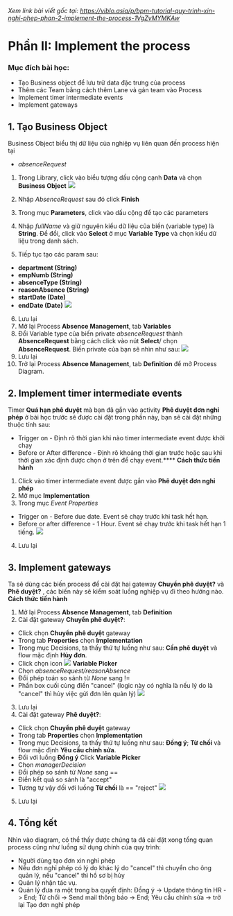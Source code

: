 *Xem link  bài viết gốc tại: https://viblo.asia/p/bpm-tutorial-quy-trinh-xin-nghi-phep-phan-2-implement-the-process-1VgZvMYMKAw*
# Phần II: Implement the process
### Mục đích bài học:
 - Tạo Business object để lưu trữ data đặc trưng của process
 - Thêm các Team bằng cách thêm Lane và gán team vào Process
 - Implement timer intermediate events
 - Implement gateways

## 1. Tạo Business Object 
Business Object biểu thị dữ liệu của nghiệp vụ liên quan đến process hiện tại
- *absenceRequest*

1. Trong Library, click vào biểu tượng dấu cộng cạnh **Data** và chọn **Business Object**
 ![](https://images.viblo.asia/a0c21107-3a8b-4671-a178-c6507b8cff4e.png)

2. Nhập *AbsenceRequest* sau đó click **Finish**
3. Trong mục **Parameters**, click vào dấu cộng để tạo các parameters
4. Nhập *fullName* và giữ nguyên kiểu dữ liệu của biến (variable type) là **String**. Để đổi, click vào **Select** ở mục **Variable Type** và chọn kiểu dữ liệu trong danh sách.
5. Tiếp tục tạo các param sau:
 - **department (String)**  
 - **empNumb (String)**
 - **absenceType (String)**
 - **reasonAbsence (String)**
 - **startDate (Date)**
 - **endDate (Date)**
 ![](https://images.viblo.asia/d29a34a8-253d-4ac9-aa0e-82ddaa9e4768.PNG)

6. Lưu lại
7. Mở lại Process **Absence Management**, tab **Variables**
8. Đổi Variable type của biến private *absenceRequest* thành **AbsenceRequest**  bằng cách click vào nút **Select**/ chọn **AbsenceRequest**. Biến private của bạn sẽ nhìn như sau:
![](https://images.viblo.asia/2daffbd9-3dab-4ee3-a3d8-cb79cd5b1d83.PNG)
9. Lưu lại
10. Trở lại Process **Absence Management**, tab **Definition** để mở Process Diagram.
## 2. Implement timer intermediate events
Timer **Quá hạn phê duyệt** mà bạn đã gắn vào activity **Phê duyệt đơn nghỉ phép** ở bài học trước sẽ được cài đặt trong phần này, bạn sẽ cài đặt những thuộc tính sau:
- Trigger on - Định rõ thời gian khi nào timer intermediate event được khởi chạy
- Before or After difference - Định rõ khoảng thời gian trước hoặc sau khi thời gian xác định được chọn ở trên để chạy event.****
**Cách thức tiến hành**
1. Click vào timer intermediate event được gắn vào **Phê duyệt đơn nghỉ phép**
2. Mở mục **Implementation**
3. Trong mục *Event Properties*
 - Trigger on - Before due date. Event sẽ chạy trước khi task hết hạn.
 - Before or after difference - 1 Hour. Event sẽ chạy trước khi task hết hạn 1 tiếng.
 ![](https://images.viblo.asia/dff9f3db-a2de-4404-9822-0a0e54e49c44.PNG)
4. Lưu lại
## 3. Implement gateways
Ta sẽ  dùng các biến process để cài đặt hai gateway **Chuyển phê duyệt?** và **Phê duyệt?** , các biến này sẽ kiểm soát luồng nghiệp vụ đi theo hướng nào.
**Cách thức tiến hành**
1. Mở lại Process **Absence Management**, tab **Definition**
2. Cài  đặt gateway **Chuyển phê duyệt?**:
- Click chọn **Chuyển phê duyệt** gateway
- Trong tab **Properties** chọn **Implementation**
- Trong mục Decisions, ta thấy thứ tự luồng như sau: **Cần phê duyệt** và  flow mặc định **Hủy đơn**.
- Click chọn icon ![](https://images.viblo.asia/2d753152-500c-41e3-b343-016aca07a902.png) **Variable Picker**
- Chọn *absenceRequest/reasonAbsence*
- Đổi phép toán so sánh từ *None* sang !=
- Phần box cuối cùng điền "cancel" (logic này có nghĩa là nếu lý do là "cancel" thì hủy việc gửi đơn lên quản lý)
![](https://images.viblo.asia/7273ca40-0fd2-40ff-9359-3c8d26330fbc.PNG)
3. Lưu lại
4. Cài đặt gateway **Phê duyệt?**:
- Click chọn **Chuyển phê duyệt** gateway
- Trong tab **Properties** chọn **Implementation**
- Trong mục Decisions, ta thấy thứ tự luồng như sau: **Đồng ý**; **Từ chối** và  flow mặc định **Yêu cầu chỉnh sửa**.
- Đối với luồng **Đồng ý** Click **Variable Picker** 
- Chọn *managerDecision*
- Đổi phép so sánh từ *None* sang ==
- Điền kết quả so sánh là "accept"
- Tương tự vậy đối  với luồng **Từ chối** là == "reject"
![](https://images.viblo.asia/355306ca-34f6-4568-a18f-891419234bdb.PNG)
5. Lưu lại

## 4. Tổng kết 
Nhìn vào diagram, có thể thấy được chúng ta đã cài đặt xong tổng quan process cũng như luồng sử dụng chính của quy trình:
- Người dùng tạo đơn xin nghỉ phép
- Nếu đơn nghỉ phép có lý do khác lý do "cancel" thì chuyển cho ông quản lý, nếu "cancel" thì hồ sơ bị hủy
- Quản lý nhận tác vụ.
- Quản lý đưa ra một trong ba quyết định: Đồng ý -> Update thông tin HR -> End; Từ chối -> Send mail thông báo -> End; Yêu cầu chỉnh sửa -> trở lại Tạo đơn nghỉ phép